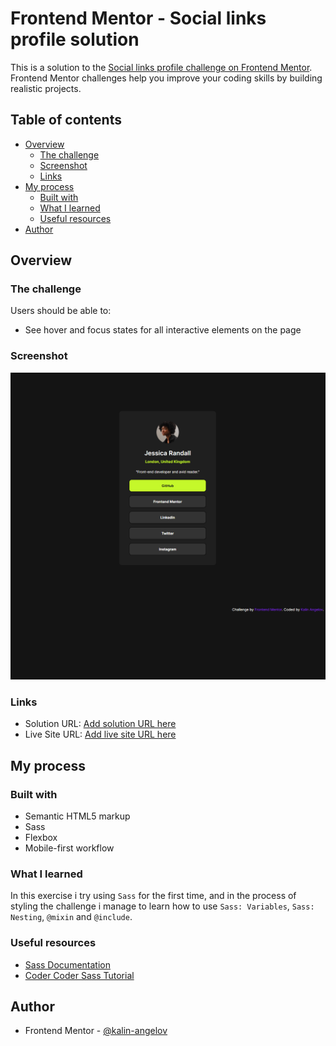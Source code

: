 # Frontend Mentor - Social links profile solution

This is a solution to the [Social links profile challenge on Frontend Mentor](https://www.frontendmentor.io/challenges/social-links-profile-UG32l9m6dQ). Frontend Mentor challenges help you improve your coding skills by building realistic projects. 

## Table of contents

- [Overview](#overview)
  - [The challenge](#the-challenge)
  - [Screenshot](#screenshot)
  - [Links](#links)
- [My process](#my-process)
  - [Built with](#built-with)
  - [What I learned](#what-i-learned)
  - [Useful resources](#useful-resources)
- [Author](#author)

## Overview

### The challenge

Users should be able to:

- See hover and focus states for all interactive elements on the page

### Screenshot

![Desktop screenshot](./images/Screenshot.png)

### Links

- Solution URL: [Add solution URL here](https://your-solution-url.com)
- Live Site URL: [Add live site URL here](https://fm-social-links-profile-jade.vercel.app/)

## My process

### Built with

- Semantic HTML5 markup
- Sass
- Flexbox
- Mobile-first workflow

### What I learned

In this exercise i try using `Sass` for the first time, and in the process of styling the challenge i manage to learn how to use `Sass: Variables`, `Sass: Nesting`, `@mixin` and `@include`.

### Useful resources

- [Sass Documentation](https://sass-lang.com/) 
- [Coder Coder Sass Tutorial](https://www.youtube.com/watch?v=jfMHA8SqUL4&t=419s&ab_channel=CoderCoder) 


## Author

- Frontend Mentor - [@kalin-angelov](https://www.frontendmentor.io/profile/kalin-angelov)
